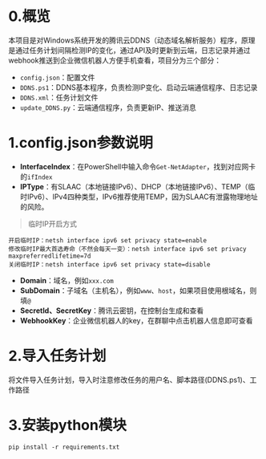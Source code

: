 # 0.概览
本项目是对Windows系统开发的腾讯云DDNS（动态域名解析服务）程序，原理是通过任务计划间隔检测IP的变化，通过API及时更新到云端，日志记录并通过webhook推送到企业微信机器人方便手机查看，项目分为三个部分：
- `config.json`：配置文件
- `DDNS.ps1`：DDNS基本程序，负责检测IP变化、启动云端通信程序、日志记录
- `DDNS.xml`：任务计划文件
- `update_DDNS.py`：云端通信程序，负责更新IP、推送消息


# 1.config.json参数说明
- **InterfaceIndex**：在PowerShell中输入命令`Get-NetAdapter`，找到对应网卡的`ifIndex`
- **IPType**：有SLAAC（本地链接IPv6）、DHCP（本地链接IPv6）、TEMP（临时IPv6）、IPv4四种类型，IPv6推荐使用TEMP，因为SLAAC有泄露物理地址的风险。
> 临时IP开启方式
```
开启临时IP：netsh interface ipv6 set privacy state=enable
修改临时IP最大首选寿命（不然会每天一变）：netsh interface ipv6 set privacy maxpreferredlifetime=7d
关闭临时IP：netsh interface ipv6 set privacy state=disable
```
- **Domain**：域名，例如`xxx.com`
- **SubDomain**：子域名（主机名），例如`www`、`host`，如果项目使用根域名，则填`@`
- **SecretId、SecretKey**：腾讯云密钥，在控制台生成和查看
- **WebhookKey**：企业微信机器人的key，在群聊中点击机器人信息即可查看


# 2.导入任务计划
将文件导入任务计划，导入时注意修改任务的用户名、脚本路径(DDNS.ps1)、工作路径


# 3.安装python模块
`pip install -r requirements.txt`
